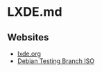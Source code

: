 # LXDE.md

## Websites

* [lxde.org](https://www.lxde.org/)
* [Debian Testing Branch ISO](https://cdimage.debian.org/cdimage/weekly-live-builds/amd64/iso-hybrid/)
